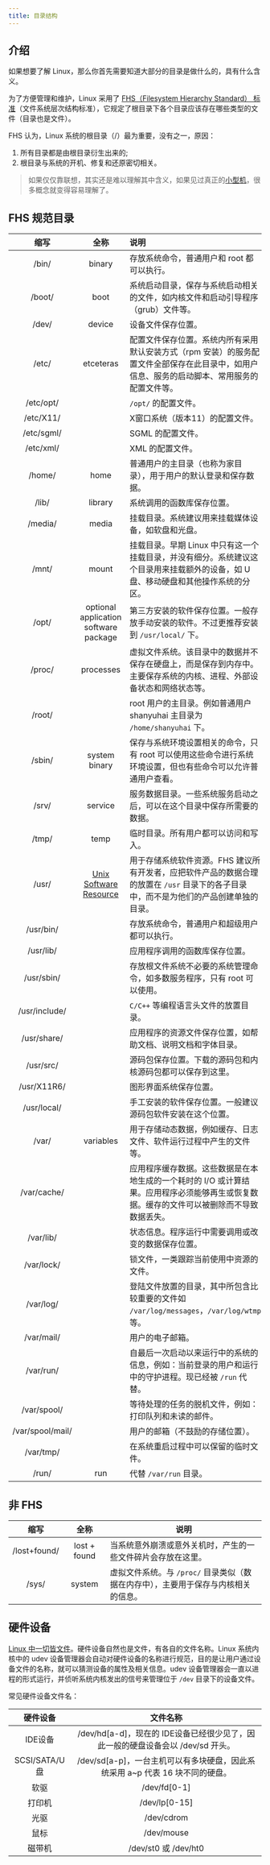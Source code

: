 ```yaml
---
title: 目录结构
---
```


## 介绍

如果想要了解 Linux，那么你首先需要知道大部分的目录是做什么的，具有什么含义。

为了方便管理和维护，Linux 采用了 [FHS（Filesystem Hierarchy Standard） 标准](https://zh.wikipedia.org/wiki/%E6%96%87%E4%BB%B6%E7%B3%BB%E7%BB%9F%E5%B1%82%E6%AC%A1%E7%BB%93%E6%9E%84%E6%A0%87%E5%87%86)（文件系统层次结构标准），它规定了根目录下各个目录应该存在哪些类型的文件（目录也是文件）。

FHS 认为，Linux 系统的根目录（/）最为重要，没有之一，原因：

1. 所有目录都是由根目录衍生出来的;
2. 根目录与系统的开机、修复和还原密切相关。



> 如果仅仅靠联想，其实还是难以理解其中含义，如果见过真正的[小型机](https://www.zhihu.com/question/49073893/answer/114986798)，很多概念就变得容易理解了。



## FHS 规范目录

|       缩写       |                             全称                             | 说明                                                         |
| :--------------: | :----------------------------------------------------------: | :----------------------------------------------------------- |
|      /bin/       |                            binary                            | 存放系统命令，普通用户和 root 都可以执行。                   |
|      /boot/      |                             boot                             | 系统启动目录，保存与系统启动相关的文件，如内核文件和启动引导程序（grub）文件等。 |
|      /dev/       |                            device                            | 设备文件保存位置。                                           |
|      /etc/       |                          etceteras                           | 配置文件保存位置。系统内所有采用默认安装方式（rpm 安装）的服务配置文件全部保存在此目录中，如用户信息、服务的启动脚本、常用服务的配置文件等。 |
|    /etc/opt/     |                                                              | `/opt/` 的配置文件。                                         |
|    /etc/X11/     |                                                              | X窗口系统（版本11）的配置文件。                              |
|    /etc/sgml/    |                                                              | SGML 的配置文件。                                            |
|    /etc/xml/     |                                                              | XML 的配置文件。                                             |
|      /home/      |                             home                             | 普通用户的主目录（也称为家目录），用于用户的默认登录和保存数据。 |
|      /lib/       |                           library                            | 系统调用的函数库保存位置。                                   |
|     /media/      |                            media                             | 挂载目录。系统建议用来挂载媒体设备，如软盘和光盘。           |
|      /mnt/       |                            mount                             | 挂载目录。早期 Linux 中只有这一个挂载目录，并没有细分。系统建议这个目录用来挂载额外的设备，如 U 盘、移动硬盘和其他操作系统的分区。 |
|      /opt/       |            optional application software package             | 第三方安装的软件保存位置。一般存放手动安装的软件。不过更推荐安装到 `/usr/local/` 下。 |
|      /proc/      |                          processes                           | 虚拟文件系统。该目录中的数据并不保存在硬盘上，而是保存到内存中。主要保存系统的内核、进程、外部设备状态和网络状态等。 |
|      /root/      |                                                              | root 用户的主目录。例如普通用户 shanyuhai 主目录为 `/home/shanyuhai` 下。 |
|      /sbin/      |                        system binary                         | 保存与系统环境设置相关的命令，只有 root 可以使用这些命令进行系统环境设置，但也有些命令可以允许普通用户查看。 |
|      /srv/       |                           service                            | 服务数据目录。一些系统服务启动之后，可以在这个目录中保存所需要的数据。 |
|      /tmp/       |                             temp                             | 临时目录。所有用户都可以访问和写入。                         |
|      /usr/       | [Unix Software Resource](https://www.zhihu.com/question/49073893/answer/616735594) | 用于存储系统软件资源。FHS 建议所有开发者，应把软件产品的数据合理的放置在 `/usr` 目录下的各子目录中，而不是为他们的产品创建单独的目录。 |
|    /usr/bin/     |                                                              | 存放系统命令，普通用户和超级用户都可以执行。                 |
|    /usr/lib/     |                                                              | 应用程序调用的函数库保存位置。                               |
|    /usr/sbin/    |                                                              | 存放根文件系统不必要的系统管理命令，如多数服务程序，只有 root 可以使用。 |
|  /usr/include/   |                                                              | `C/C++` 等编程语言头文件的放置目录。                         |
|   /usr/share/    |                                                              | 应用程序的资源文件保存位置，如帮助文档、说明文档和字体目录。 |
|    /usr/src/     |                                                              | 源码包保存位置。下载的源码包和内核源码包都可以保存到这里。   |
|   /usr/X11R6/    |                                                              | 图形界面系统保存位置。                                       |
|   /usr/local/    |                                                              | 手工安装的软件保存位置。一般建议源码包软件安装在这个位置。   |
|      /var/       |                          variables                           | 用于存储动态数据，例如缓存、日志文件、软件运行过程中产生的文件等。 |
|   /var/cache/    |                                                              | 应用程序缓存数据。这些数据是在本地生成的一个耗时的 I/O 或计算结果。应用程序必须能够再生或恢复数据。缓存的文件可以被删除而不导致数据丢失。 |
|    /var/lib/     |                                                              | 状态信息。程序运行中需要调用或改变的数据保存位置。           |
|    /var/lock/    |                                                              | 锁文件，一类跟踪当前使用中资源的文件。                       |
|    /var/log/     |                                                              | 登陆文件放置的目录，其中所包含比较重要的文件如 `/var/log/messages`，`/var/log/wtmp` 等。 |
|    /var/mail/    |                                                              | 用户的电子邮箱。                                             |
|    /var/run/     |                                                              | 自最后一次启动以来运行中的系统的信息，例如：当前登录的用户和运行中的守护进程。现已经被 `/run` 代替。 |
|   /var/spool/    |                                                              | 等待处理的任务的脱机文件，例如：打印队列和未读的邮件。       |
| /var/spool/mail/ |                                                              | 用户的邮箱（不鼓励的存储位置）。                             |
|    /var/tmp/     |                                                              | 在系统重启过程中可以保留的临时文件。                         |
|      /run/       |                             run                              | 代替 `/var/run` 目录。                                       |



## 非 FHS

|     缩写     |     全称     | 说明                                                         |
| :----------: | :----------: | ------------------------------------------------------------ |
| /lost+found/ | lost + found | 当系统意外崩溃或意外关机时，产生的一些文件碎片会存放在这里。 |
|    /sys/     |    system    | 虚拟文件系统。与 `/proc/` 目录类似（数据在内存中），主要用于保存与内核相关的信息。 |



## 硬件设备

[Linux 中一切皆文件](/os/linux/everything-is-a-file)。硬件设备自然也是文件，有各自的文件名称。Linux 系统内核中的 udev 设备管理器会自动对硬件设备的名称进行规范，目的是让用户通过设备文件的名称，就可以猜测设备的属性及相关信息。udev 设备管理器会一直以进程的形式运行，并侦听系统内核发出的信号来管理位于 `/dev` 目录下的设备文件。

常见硬件设备文件名：

|   硬件设备    |                           文件名称                           |
| :-----------: | :----------------------------------------------------------: |
|    IDE设备    | /dev/hd[a-d]，现在的 IDE设备已经很少见了，因此一般的硬盘设备会以 /dev/sd 开头。 |
| SCSI/SATA/U盘 | /dev/sd[a-p]，一台主机可以有多块硬盘，因此系统采用 a~p 代表 16 块不同的硬盘。 |
|     软驱      |                         /dev/fd[0-1]                         |
|    打印机     |                        /dev/lp[0-15]                         |
|     光驱      |                          /dev/cdrom                          |
|     鼠标      |                          /dev/mouse                          |
|    磁带机     |                     /dev/st0 或 /dev/ht0                     |